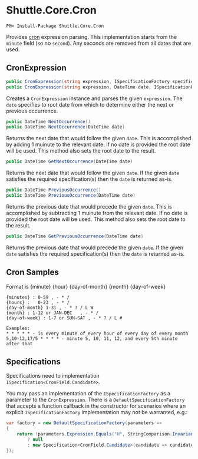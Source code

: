 # Shuttle.Core.Cron

```
PM> Install-Package Shuttle.Core.Cron
```

Provides [cron](https://en.wikipedia.org/wiki/Cron) expression parsing.  This implementation starts from the `minute` field (so no `second`).  Any seconds are removed from all dates that are used.

## CronExpression

``` c#
public CronExpression(string expression, ISpecificationFactory specificationFactory = null) : this(expression, DateTime.Now, specificationFactory)
public CronExpression(string expression, DateTime date, ISpecificationFactory specificationFactory = null)
```

Creates a `CronExpression` instance and parses the given `expression`.  The `date` specifies to root date from which to determine either the next or previous occurrence.

``` c#
public DateTime NextOccurrence()
public DateTime NextOccurrence(DateTime date)
```

Returns the next date that would follow the given `date`.  This is accomplished by adding 1 muinute to the relevant date.  If no date is provided the root date will be used.  This method also sets the root date to the result.

``` c#
public DateTime GetNextOccurrence(DateTime date)
```

Returns the next date that would follow the given `date`.  If the given `date` satisfies the required specification(s) then the `date` is returned as-is.

``` c#
public DateTime PreviousOccurrence()
public DateTime PreviousOccurrence(DateTime date)
```

Returns the previous date that would precede the given `date`.  This is accomplished by subtracting 1 muinute from the relevant date.  If no date is provided the root date will be used.  This method also sets the root date to the result.

``` c#
public DateTime GetPreviousOccurrence(DateTime date)
```

Returns the previous date that would precede the given `date`.  If the given `date` satisfies the required specification(s) then the `date` is returned as-is.

## Cron Samples

Format is {minute} {hour} {day-of-month} {month} {day-of-week}

```
{minutes} : 0-59 , - * /
{hours} : 	0-23 , - * /
{day-of-month} 1-31 , - * ? / L W
{month} : 1-12 or JAN-DEC	, - * /
{day-of-week} : 1-7 or SUN-SAT , - * ? / L #

Examples:
* * * * * - is every minute of every hour of every day of every month
5,10-12,17/5 * * * * - minute 5, 10, 11, 12, and every 5th minute after that
```

## Specifications

Specifications need to implementation `ISpecification<CronField.Candidate>`.

You may pass an implementation of the `ISpecificationFactory` as a parameter to the `CronExpression`.  There is a `DefaultSpecificationFactory` that accepts a function callback in the constructor for scenarios where an explicit `ISpecificationFactory` implementation may not be warranted, e.g.:

``` c#
var factory = new DefaultSpecificationFactory(parameters =>
{
    return !parameters.Expression.Equals("H", StringComparison.InvariantCultureIgnoreCase) 
        ? null 
        : new Specification<CronField.Candidate>(candidate => candidate.Date.Day % 2 == 0);
});
```